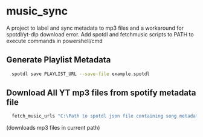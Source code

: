 # music_sync
A project to label and sync metadata to mp3 files and a workaround for spotdl/yt-dlp download error.
Add spotdl and fetchmusic scripts to PATH to execute commands in powershell/cmd
## Generate Playlist Metadata
```sh
  spotdl save PLAYLIST_URL --save-file example.spotdl
```
## Download All YT mp3 files from spotify metadata file
```sh
  fetch_music_urls "C:\Path to spotdl json file containing song metadata" 
```
(downloads mp3 files in current path)
